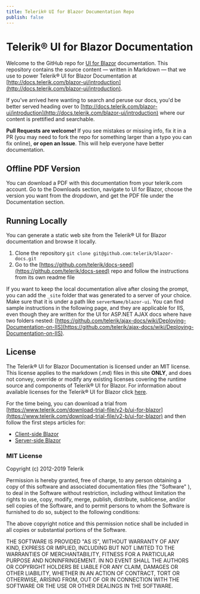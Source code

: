 ```yaml
---
title: Telerik® UI for Blazor Documentation Repo
publish: false
---
```


# Telerik® UI for Blazor Documentation

Welcome to the GitHub repo for [UI for Blazor](https://www.telerik.com/products/blazor) documentation. This repository contains the source content — written in Markdown — that we use to power Telerik® UI for Blazor Documentation at [http://docs.telerik.com/blazor-ui/introduction](http://docs.telerik.com/blazor-ui/introduction).

If you've arrived here wanting to search and peruse our docs, you'd be better served heading over to [http://docs.telerik.com/blazor-ui/introduction](http://docs.telerik.com/blazor-ui/introduction) where our content is prettified and searchable.

**Pull Requests are welcome!** If you see mistakes or missing info, fix it in a PR (you may need to fork the repo for something larger than a typo you can fix online), **or open an Issue**. This will help everyone have better documentation.

## Offline PDF Version

You can download a PDF with this documentation from your telerik.com account. Go to the Downloads section, navigate to UI for Blazor, choose the version you want from the dropdown, and get the PDF file under the Documentation section.

## Running Locally

You can generate a static web site from the Telerik® UI for Blazor documentation and browse it locally.

1. Clone the repository `git clone git@github.com:telerik/blazor-docs.git`
2. Go to the [https://github.com/telerik/docs-seed](https://github.com/telerik/docs-seed) repo and follow the instructions from its own readme file

If you want to keep the local documentation alive after closing the prompt, you can add the `_site` folder that was generated to a server of your choice. Make sure that it is under a path like `serverName/blazor-ui`. You can find sample instructions in the following page, and they are applicable for IIS, even though they are written for the UI for ASP.NET AJAX docs where have two folders nested: [https://github.com/telerik/ajax-docs/wiki/Deploying-Documentation-on-IIS](https://github.com/telerik/ajax-docs/wiki/Deploying-Documentation-on-IIS).

## License

The Telerik® UI for Blazor Documentation is licensed under an MIT license. This license applies to the markdown (.md) files in this site **ONLY**, and does not convey, override or modify any existing licenses covering the runtime source and components of Telerik® UI for Blazor. For information about available licenses for the Telerik® UI for Blazor click [here](http://www.telerik.com/purchase/license-agreement/blazor).

For the time being, you can download a trial from [https://www.telerik.com/download-trial-file/v2-b/ui-for-blazor](https://www.telerik.com/download-trial-file/v2-b/ui-for-blazor) and then follow the first steps articles for:

* [Client-side Blazor](https://docs.telerik.com/blazor-ui/getting-started/client-blazor)
* [Server-side Blazor](https://docs.telerik.com/blazor-ui/getting-started/server-blazor)

### MIT License

Copyright (c) 2012-2019 Telerik

Permission is hereby granted, free of charge, to any person obtaining a copy of this software and associated documentation files (the "Software" ), to deal in the Software without restriction, including without limitation the rights to use, copy, modify, merge, publish, distribute, sublicense, and/or sell copies of the Software, and to permit persons to whom the Software is furnished to do so, subject to the following conditions:

The above copyright notice and this permission notice shall be included in all copies or substantial portions of the Software.

THE SOFTWARE IS PROVIDED "AS IS", WITHOUT WARRANTY OF ANY KIND, EXPRESS OR IMPLIED, INCLUDING BUT NOT LIMITED TO THE WARRANTIES OF MERCHANTABILITY, FITNESS FOR A PARTICULAR PURPOSE AND NONINFRINGEMENT. IN NO EVENT SHALL THE AUTHORS OR COPYRIGHT HOLDERS BE LIABLE FOR ANY CLAIM, DAMAGES OR OTHER LIABILITY, WHETHER IN AN ACTION OF CONTRACT, TORT OR OTHERWISE, ARISING FROM, OUT OF OR IN CONNECTION WITH THE SOFTWARE OR THE USE OR OTHER DEALINGS IN THE SOFTWARE.
